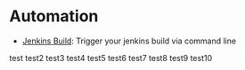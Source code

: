# Automation

- [Jenkins Build](./jenkins_build/README.md): Trigger your jenkins build via command line

test test2 test3 test4 test5 test6 test7 test8 test9 test10